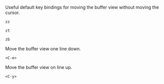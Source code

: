 Useful default key bindings for moving the buffer view without moving the cursor.

```
zz
```

```
zt
```

```
zb
```

Move the buffer view one line down.
```
<C-e>
```

Move the buffer view on line up.
```
<C-y>
```
